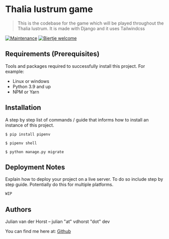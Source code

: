 # Thalia lustrum game
> This is the codebase for the game which will be played throughout the Thalia lustrum. It is made with Django and it uses Tailwindcss

[![Maintenance](https://img.shields.io/badge/Maintained%3F-until%20the%20lustrum-green.svg)]()
[![Biertje welcome](https://img.shields.io/badge/Biertje%3F-Offcourse!-brightgreen.svg?style=flat)]()


## Requirements  (Prerequisites)
Tools and packages required to successfully install this project.
For example:
* Linux or windows
* Python 3.9 and up
* NPM or Yarn

## Installation
A step by step list of commands / guide that informs how to install an instance of this project. 

`$ pip install pipenv`

`$ pipenv shell`

`$ python manage.py migrate `


## Deployment Notes
Explain how to deploy your project  on a live server. To do so include step by step guide. Potentially do this for multiple platforms. 
```sh
WIP
```

## Authors 
Julian van der Horst  – julian "at" vdhorst "dot" dev
 
 You can find me here at:
[Github](https://github.com/Gulianrdgd)
